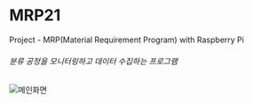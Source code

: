 # MRP21
Project - MRP(Material Requirement Program) with Raspberry Pi<br/>

###### 분류 공정을 모니터링하고 데이터 수집하는 프로그램
![메인화면](https://github.com/HongryeolSeong/MiniProject_SimpleMRP/blob/main/Img/main.png) 
